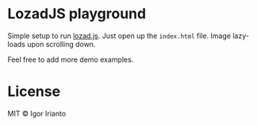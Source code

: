 # LozadJS playground

Simple setup to run [lozad.js](https://apoorv.pro/lozad.js/). Just open up the `index.html` file. Image lazy-loads upon scrolling down.

Feel free to add more demo examples.

# License

MIT © Igor Irianto
